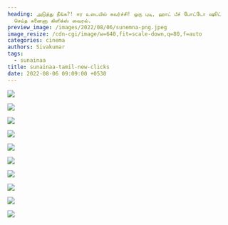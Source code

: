 ```yaml
---
heading: அடுத்து நீங்க?! ஈர உடையில் கவர்ச்சி! ஒரு புடி, ஹாட் பீச் போட்டோ ஷூட்
  செய்த சுனைனா கிளிக்ஸ் வைரல்.
preview_image: /images/2022/08/06/sunemna-png.jpeg
image_resize: /cdn-cgi/image/w=640,fit=scale-down,q=80,f=auto
categories: cinema
authors: Sivakumar
tags:
  - sunainaa
title: sunainaa-tamil-new-clicks
date: 2022-08-06 09:09:00 +0530
---
```

![](/images/2022/08/06/sunainaa.jpeg)

![](/images/2022/08/06/sunainaa2.jpeg)

![](/images/2022/08/06/sunainaa4.jpeg)

![](/images/2022/08/06/sunainaa6.jpeg)

![](/images/2022/08/06/sunainaa88.jpeg)

![](/images/2022/08/06/sunainaa44.jpeg)

![](/images/2022/08/06/sunainaa66.jpeg)

![](/images/2022/08/06/sunainaa22.jpeg)

![](/images/2022/08/06/sunainaaaa.jpeg)

![](/images/2022/08/06/sunainaaaaa.jpeg)